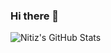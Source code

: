 ### Hi there 👋



<img align="left" alt="Nitiz's GitHub Stats" src="https://github-readme-stats.vercel.app/api?username=StarAtNyte&show_icons=true&hide_border=false&title_color=ff652f&icon_color=FFE400&bg_color=09131B&text_color=ffffff&border_color=0c1a25" />

<!-- <p><img align="center" src="https://github-readme-stats.vercel.app/api/top-langs?username=StarAtNyte&show_icons=true&locale=en&layout=compact" alt="StarAtNyte" /></p>
-->
<!--
<p><img align="center" src="https://github-readme-streak-stats.herokuapp.com/?user=StarAtNyte&" alt="StarAtNyte" /></p>

